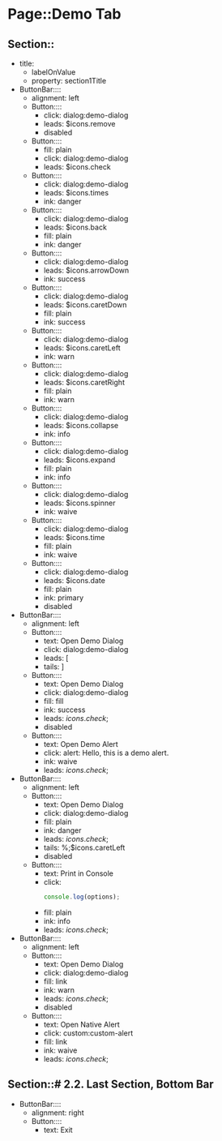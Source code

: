 # Page::Demo Tab

## Section::

- title:
	- labelOnValue
	- property: section1Title
- ButtonBar::::
	- alignment: left
	- Button::::
		- click: dialog:demo-dialog
		- leads: $icons.remove
		- disabled
	- Button::::
		- fill: plain
		- click: dialog:demo-dialog
		- leads: $icons.check
	- Button::::
		- click: dialog:demo-dialog
		- leads: $icons.times
		- ink: danger
	- Button::::
		- click: dialog:demo-dialog
		- leads: $icons.back
		- fill: plain
		- ink: danger
	- Button::::
		- click: dialog:demo-dialog
		- leads: $icons.arrowDown
		- ink: success
	- Button::::
		- click: dialog:demo-dialog
		- leads: $icons.caretDown
		- fill: plain
		- ink: success
	- Button::::
		- click: dialog:demo-dialog
		- leads: $icons.caretLeft
		- ink: warn
	- Button::::
		- click: dialog:demo-dialog
		- leads: $icons.caretRight
		- fill: plain
		- ink: warn
	- Button::::
		- click: dialog:demo-dialog
		- leads: $icons.collapse
		- ink: info
	- Button::::
		- click: dialog:demo-dialog
		- leads: $icons.expand
		- fill: plain
		- ink: info
	- Button::::
		- click: dialog:demo-dialog
		- leads: $icons.spinner
		- ink: waive
	- Button::::
		- click: dialog:demo-dialog
		- leads: $icons.time
		- fill: plain
		- ink: waive
	- Button::::
		- click: dialog:demo-dialog
		- leads: $icons.date
		- fill: plain
		- ink: primary
		- disabled
- ButtonBar::::
	- alignment: left
	- Button::::
		- text: Open Demo Dialog
		- click: dialog:demo-dialog
		- leads: [
		- tails: ]
	- Button::::
		- text: Open Demo Dialog
		- click: dialog:demo-dialog
		- fill: fill
		- ink: success
		- leads: $icons.check;$
		- disabled
	- Button::::
		- text: Open Demo Alert
		- click: alert: Hello, this is a demo alert.
		- ink: waive
		- leads: $icons.check;$
- ButtonBar::::
	- alignment: left
	- Button::::
		- text: Open Demo Dialog
		- click: dialog:demo-dialog
		- fill: plain
		- ink: danger
		- leads: $icons.check;$
		- tails: %;$icons.caretLeft
		- disabled
	- Button::::
		- text: Print in Console
		- click:
		  ```javascript
		  console.log(options);
		  ```
		- fill: plain
		- ink: info
		- leads: $icons.check;$
- ButtonBar::::
	- alignment: left
	- Button::::
		- text: Open Demo Dialog
		- click: dialog:demo-dialog
		- fill: link
		- ink: warn
		- leads: $icons.check;$
		- disabled
	- Button::::
		- text: Open Native Alert
		- click: custom:custom-alert
		- fill: link
		- ink: waive
		- leads: $icons.check;$

## Section::# 2.2. Last Section, Bottom Bar

- ButtonBar::::
	- alignment: right
	- Button::::
		- text: Exit